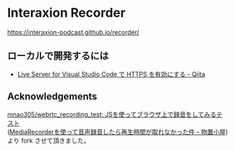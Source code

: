 # Interaxion Recorder

<https://interaxion-podcast.github.io/recorder/>

## ローカルで開発するには

- [Live Server for Visual Studio Code で HTTPS を有効にする - Qiita](https://qiita.com/ma2shita/items/297c812a6cd09b5e82c8)

## Acknowledgements

[mnao305/webrtc_recording_test: JSを使ってブラウザ上で録音をしてみるテスト](https://github.com/mnao305/webrtc_recording_test)  
([MediaRecorderを使って音声録音したら再生時間が取れなかった件 - 物置小屋](https://mnao305.hatenablog.com/entry/2019/12/12/211408))  
より fork させて頂きました。
